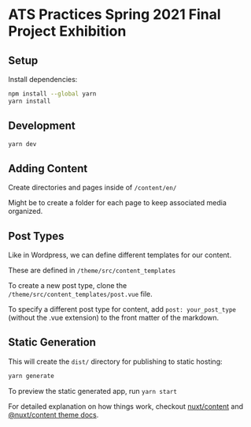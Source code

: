 # ATS Practices Spring 2021 Final Project Exhibition

## Setup

Install dependencies:

```bash
npm install --global yarn
yarn install
```

## Development

```bash
yarn dev
```
## Adding Content
Create directories and pages inside of `/content/en/`

Might be to create a folder for each page to keep associated media organized.

## Post Types
Like in Wordpress, we can define different templates for our content.

These are defined in `/theme/src/content_templates`

To create a new post type, clone the `/theme/src/content_templates/post.vue` file.

To specify a different post type for content, add `post: your_post_type` (without the .vue extension) to the front matter of the markdown.

## Static Generation

This will create the `dist/` directory for publishing to static hosting:

```bash
yarn generate
```

To preview the static generated app, run `yarn start`

For detailed explanation on how things work, checkout [nuxt/content](https://content.nuxtjs.org) and [@nuxt/content theme docs](https://content.nuxtjs.org/themes-docs).

